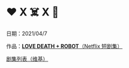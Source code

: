 <h1>❤️ X ☠️ X 🤖️</h1>

日期：2021/04/7

作品：[**LOVE DEATH + ROBOT**（Netflix 短剧集）](https://www.netflix.com/title/80174608)

[剧集列表（维基）](https://zh.wikipedia.org/wiki/愛x死x機器人)

